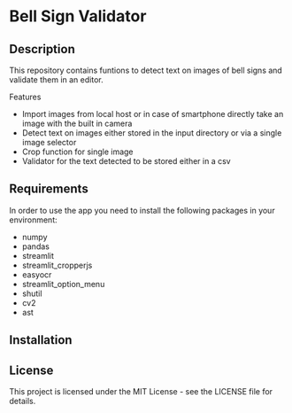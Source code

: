 # Bell Sign Validator

## Description

This repository contains funtions to detect text on images of bell signs and validate them in an editor.  

Features

- Import images from local host or in case of smartphone directly take an image with the built in camera
- Detect text on images either stored in the input directory or via a single image selector
- Crop function for single image
- Validator for the text detected to be stored either in a csv 

## Requirements

In order to use the app you need to install the following packages in your environment:

- numpy
- pandas
- streamlit
- streamlit_cropperjs
- easyocr
- streamlit_option_menu 
- shutil
- cv2
- ast

## Installation

## License

This project is licensed under the MIT License - see the LICENSE file for details.

